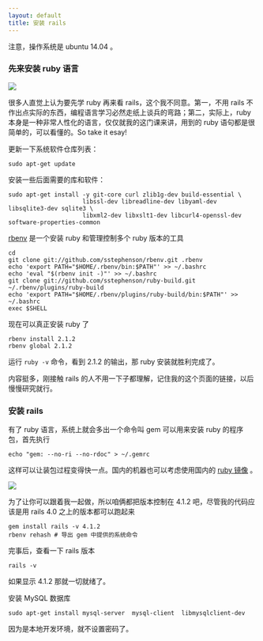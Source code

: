 ```yaml
---
layout: default
title: 安装 rails
---
```


注意，操作系统是 ubuntu 14.04 。

### 先来安装 ruby 语言

![](http://media.haoduoshipin.com/pic/rails10/ruby.jpeg)

很多人直觉上认为要先学 ruby 再来看 rails，这个我不同意。第一，不用 rails 不作出点实际的东西，编程语言学习必然走纸上谈兵的弯路；第二，实际上，ruby 本身是一种非常人性化的语言，仅仅就我的这门课来讲，用到的 ruby 语句都是很简单的，可以看懂的。So take it esay!

更新一下系统软件仓库列表：

    sudo apt-get update

安装一些后面需要的库和软件：

    sudo apt-get install -y git-core curl zlib1g-dev build-essential \
                         libssl-dev libreadline-dev libyaml-dev libsqlite3-dev sqlite3 \
                         libxml2-dev libxslt1-dev libcurl4-openssl-dev software-properties-common

[rbenv](https://github.com/sstephenson/rbenv) 是一个安装 ruby 和管理控制多个 ruby 版本的工具

    cd
    git clone git://github.com/sstephenson/rbenv.git .rbenv
    echo 'export PATH="$HOME/.rbenv/bin:$PATH"' >> ~/.bashrc
    echo 'eval "$(rbenv init -)"' >> ~/.bashrc
    git clone git://github.com/sstephenson/ruby-build.git ~/.rbenv/plugins/ruby-build
    echo 'export PATH="$HOME/.rbenv/plugins/ruby-build/bin:$PATH"' >> ~/.bashrc
    exec $SHELL

现在可以真正安装 ruby 了

    rbenv install 2.1.2
    rbenv global 2.1.2

运行 `ruby -v` 命令，看到 2.1.2 的输出，那 ruby 安装就胜利完成了。

内容挺多，刚接触 rails 的人不用一下子都理解，记住我的这个页面的链接，以后慢慢研究就行。

### 安装 rails

有了 ruby 语言，系统上就会多出一个命令叫 gem 可以用来安装 ruby 的程序包，首先执行

    echo "gem: --no-ri --no-rdoc" > ~/.gemrc

这样可以让装包过程变得快一点。国内的机器也可以考虑使用国内的 [ruby 镜像](http://ruby.taobao.org/) 。

![](http://media.haoduoshipin.com/pic/rails10/rails.jpeg)

为了让你可以跟着我一起做，所以咱俩都把版本控制在 4.1.2 吧，尽管我的代码应该是用 rails 4.0 之上的版本都可以跑起来

    gem install rails -v 4.1.2
    rbenv rehash # 导出 gem 中提供的系统命令

<!-- bundler 会一并被装上 -->

完事后，查看一下 rails 版本

    rails -v

如果显示 4.1.2 那就一切就绪了。

安装 MySQL 数据库

    sudo apt-get install mysql-server  mysql-client  libmysqlclient-dev

因为是本地开发环境，就不设置密码了。



